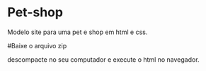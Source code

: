# Pet-shop
Modelo site para uma pet e shop em html e css.

#Baixe o arquivo zip

descompacte no seu computador e execute o html no navegador.

